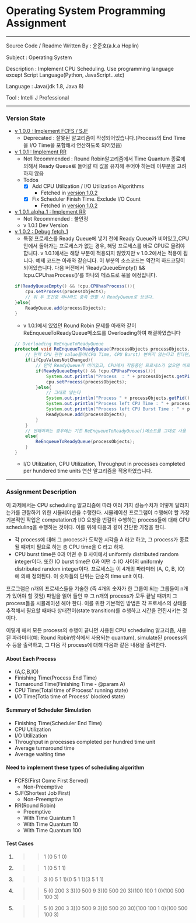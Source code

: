 # Operating System Programming Assignment
***
Source Code / Readme Written By : 윤준호(a.k.a Hoplin)

Subject : Operating System

Description : Implement CPU Scheduling. Use programming language except Script Language(Python, JavaScript...etc)<br>

Language : Java(jdk 1.8, Java 8)

Tool : Intelli J Professional
***
### Version State

- [v 1.0.0 : Implement FCFS / SJF](https://github.com/J-hoplin1/OS_Implement_CPU_Scheduler/tree/Implement_FCFS_SJF)
    - Deprecated : 잘못된 알고리즘이 작성되어있습니다.(Process의 End Time을 I/O Time을 포함해서 연산하도록 되어있음)
- [v 1.0.1 : Implement RR](https://github.com/J-hoplin1/OS_Implement_CPU_Scheduler/tree/Implement_Round_Robin)
    - Not Recommended : Round Robin알고리즘에서 Time Quantum 종료에 의해서 Ready Queue로 들어갈 때 값을 유지해 주어야 하는데 이부분을 고려하지 않음
    - Todos
        - [x] Add CPU Utilization / I/O Utilization Algorithms
            - Fetched in [version 1.0.2](https://github.com/J-hoplin1/OS_Implement_CPU_Scheduler/tree/v-1.0.2)
        - [x] Fix Scheduler Finish Time. Exclude I/O Count
            - Fetched in [version 1.0.2](https://github.com/J-hoplin1/OS_Implement_CPU_Scheduler/tree/v-1.0.2)
- [v 1.0.1_alpha_1 : Implement RR](https://github.com/J-hoplin1/OS_Implement_CPU_Scheduler/tree/v-1.0.1_alpha_1)
    - Not Recommended : 불안정
    - v 1.0.1 Dev Version
- [v 1.0.2 : Debug fetch_1](https://github.com/J-hoplin1/OS_Implement_CPU_Scheduler/tree/v-1.0.2)
    - 특정 프로세스를 Ready Queue에 넣기 전에 Ready Queue가 비어있고,CPU안에서 돌아가는 프로세스가 없는 경우, 해당 프로세스를 바로 CPU로 올려야 합니다. v 1.0.1에서는 해당 부분이 적용되지 않았지만 v 1.0.2에서는 적용이 됩니다. 예제 코드는 아래와 같습니다. 이 부분의 소스코드는 약간의 하드코딩이 되어있습니다. 다음 버전에서 'ReadyQueueEmpty() && !cpu.CPUhasProcess()'를 하나의 메소드로 묶을 예정입니다.
    ```java
    if(ReadyQueueEmpty() && !cpu.CPUhasProcess()){
        cpu.setProcess(processObjects);
        // 위 두 조건중 하나라도 충족 안할 시 ReadyQueue로 보낸다.
    }else{
        ReadyQueue.add(processObjects);
    }
    ```
    - v 1.0.1에서 있었던 Round Robin 문제를 아래와 같이 ReEnqueueToReadyQueue메소드를 Overloading하여 해결하였습니다
    ```java
    // Overloading ReEnqueToReadyQueue
    protected void ReEnqueueToReadyQueue(ProcessObjects processObjects,boolean ifCpuValuesNotChanged){
        // 만약 CPU 관련 value들이(CPU Time, CPU Burst) 변하지 않는다고 한다면,
        if(ifCpuValuesNotChanged){
            // 만약 ReadyQueue가 비어있고, CPU에서 작동중인 프로세스가 없으면 바로 CPU에 넣어준다.
            if(ReadyQueueEmpty() && !cpu.CPUhasProcess()){
                System.out.println("Process  : " + processObjects.getPid() + " re-set to Running State. Ready Queue & CPU Running Process is empty");
                cpu.setProcess(processObjects);
            }else{
                // 그대로 넣는다
                System.out.println("Process " + processObjects.getPid() + " go back to ReadyQueue Directly.");
                System.out.println("Process left CPU Time : " + processObjects.getRemaining_cpu_time());
                System.out.println("Process left CPU Burst Time : " + processObjects.getRemaining_cpu_burst());
                ReadyQueue.add(processObjects);
            }
        }
        // 변해야하는 경우에는 기존 ReEnqueueToReadyQueue()메소드를 그대로 사용
        else{
            ReEnqueueToReadyQueue(processObjects);
        }
    }
    ```
    - I/O Utilization, CPU Utilization, Throughput in processes completed per hundered time units 연산 알고리즘을 적용하였습니다.
    
***
### Assignment Description
이 과제에서는 CPU scheduling 알고리즘에 따라 여러 가지 성능수치가 어떻게 달라지는가를 관찰하기 위한 시뮬레이션을 수행한다. 시뮬레이션 프로그램이 수행해야 할 가장 기본적인 작업은 computation과 I/O 요청을 번갈아 수행하는 process들에 대해 CPU scheduling을 수행하는 것이다. 이를 위해 다음과 같이 간단한 가정을 한다. 

- 각 process에 대해 그 process가 도착한 시각을 A 라고 하고, 그 process가 종료될 때까지  필요로 하는 총 CPU time을 C 라고 하자. 
- CPU burst time은 0과 어떤 수 B 사이에서 uniformly distributed random integer이다. 또한 IO burst time은 0과 어떤 수 IO 사이의 uniformly distributed random integer이다.
프로세스는 이 4개의 파라미터 (A, C, B, IO) 에 의해 정의된다. 이 숫자들의 단위는 단순히 time unit 이다.

프로그램은 n개의 프로세스들을 기술한 (즉 4개의 숫자가 한 그룹이  되는 그룹들이 n개가 있어야 할 것임) 파일을 읽어 들인 후 그 n개의 process가 모두 끝날 때까지 그 process들을 시뮬레이션 해야 한다. 이를 위한 기본적인 방법은 각 프로세스의 상태를 추적해서 필요할 때마다 상태전이(state transition)를 수행하고 시간을 전진시키는 것이다. 

이렇게 해서 모든 process의 수행이 끝나면 사용된 CPU scheduling 알고리즘, 사용된 파라미터(예: Round Robin방식에서 사용되는 quantum), simulate된 process의 수 등을 출력하고, 그 다음 각 process에 대해 다음과 같은 내용을 출력한다.

#### About Each Process

- (A,C,B,IO)
- Finishing Time(Process End Time)
- Turnaround Time(Finishing Time - @param A)
- CPU Time(Total time of Process' running state)
- I/O Time(Totla time of Process' blocked state)

#### Summary of Scheduler Simulation

- Finishing Time(Scheduler End Time)
- CPU Utilization
- I/O Utilization
- Throughput in processes completed per hundred time unit
- Average turnaround time
- Average waiting time

#### Need to implement these types of scheduling algorithm

- FCFS(First Come First Served)
    - Non-Preemptive
- SJF(Shortest Job First)
    - Non-Preemptive
- RR(Round Robin)
    - Preemptive
    - With Time Quantum 1
    - With Time Quantum 10
    - With Time Quantum 100

#### Test Cases

1. >> 1 (0 5 1 0)
2. >> 1 (0 5 1 1)
3. >> 3 (0 5 1 1)(0 5 1 1)(3 5 1 1)
4. >> 5 (0 200 3 3)(0 500 9 3)(0 500 20 3)(100 100 1 0)(100 500 100 3)
5. >> 5 (0 200 3 3)(0 500 9 3)(0 500 20 30)(100 100 1 0)(100 500 100 3)
